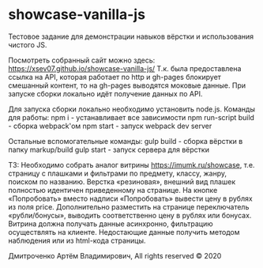 # showcase-vanilla-js
Тестовое задание для демонстрации навыков вёрстки и использования чистого JS.

Посмотреть собранный сайт можно здесь:
https://xsev07.github.io/showcase-vanilla-js/
Т.к. была предоставлена ссылка на API, которая работает по http и gh-pages блокирует смешанный контент, то на 
gh-pages выводятся моковые данные. При запуске сборки локально идёт получение данных по API.

Для запуска сборки локально необходимо установить node.js.
Команды для работы:
npm i - устанавливает все зависимости
npm run-script build - сборка webpack'ом
npm start - запуск webpack dev server

Остальные вспомогательные команды:
gulp build - сборка вёрстки в папку markup/build
gulp start - запуск сервера для вёрстки


ТЗ:
Необходимо собрать аналог витрины https://imumk.ru/showcase,
т.е. страницу с плашками и фильтрами по предмету, классу, жанру, поиском по названию.
Верстка «резиновая», внешний вид плашек полностью идентичен приведенному на странице.
На кнопке «Попробовать» вместо надписи «Попробовать» вывести цену в рублях из поля price.
Дополнительно разместить на странице переключатель «рубли/бонусы», выводить соответственно цену в рублях или бонусах.
Витрина должна получать данные асинхронно, фильтрацию осуществлять на клиенте.
Недостающие данные получить методом наблюдения или из html-кода страницы.

Дмитроченко Артём Владимирович, All rights reserved © 2020
